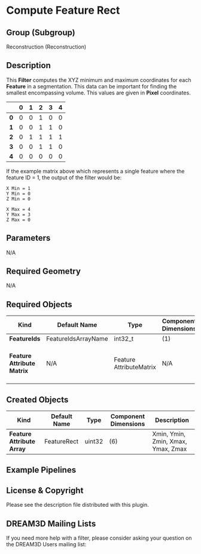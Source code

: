 # Compute Feature Rect  #


## Group (Subgroup) ##

Reconstruction (Reconstruction)

## Description ##

This **Filter** computes the XYZ minimum and maximum coordinates for each **Feature** in a segmentation. This data can be important for finding the smallest encompassing volume. This values are given in **Pixel** coordinates.

|       | 0 | 1 | 2 | 3 | 4 |
|-------|---|---|---|---|---|
| **0** | 0 | 0 | 1 | 0 | 0 |
| **1** | 0 | 0 | 1 | 1 | 0 |
| **2** | 0 | 1 | 1 | 1 | 1 |
| **3** | 0 | 0 | 1 | 1 | 0 |
| **4** | 0 | 0 | 0 | 0 | 0 |


If the example matrix above which represents a single feature where the feature ID = 1, the output of the filter would be:

    X Min = 1
    Y Min = 0
    Z Min = 0

    X Max = 4
    Y Max = 3
    Z Max = 0


## Parameters ##

N/A

## Required Geometry ##

N/A

## Required Objects ##

| Kind | Default Name | Type | Component Dimensions | Description |
|------|--------------|-------------|---------|-----|
| **FeatureIds** | FeatureIdsArrayName | int32_t | (1) | |
| **Feature Attribute Matrix** | N/A | Feature AttributeMatrix | N/A | The path to the cell feature **Attribute Matrix** |

## Created Objects ##

| Kind | Default Name | Type | Component Dimensions | Description |
|------|--------------|-------------|---------|-----|
| **Feature Attribute Array** | FeatureRect | uint32 | (6) | Xmin, Ymin, Zmin, Xmax, Ymax, Zmax |

## Example Pipelines ##



## License & Copyright ##

Please see the description file distributed with this plugin.

## DREAM3D Mailing Lists ##

If you need more help with a filter, please consider asking your question on the DREAM3D Users mailing list:

